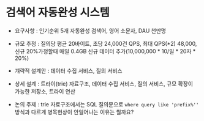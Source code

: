 # 검색어 자동완성 시스템
- 요구사항 : 인기순위 5개 자동완성 검색어, 영어 소문자, DAU 천만명
- 규모 추정 : 질의당 평균 20바이트, 초당 24,000건  QPS, 최대 QPS(*2) 48,000, 신규 20%가정할때 매일 0.4GB 신규 데이터 추가(10,000,000 * 10/일 * 20자 * 20%)
- 걔략적 설계안 : 데이터 수집 서비스, 질의 서비스
- 상세 설계 : 트라이(trie) 자료구조, 데이터 수집 서비스, 질의 서비스, 규모 확장이 가능한 저장소, 트라이 연산

- 논의 주제 : trie 자료구조에서는 SQL 질의문으로 `where query like 'prefix%''` 방식과 다르게 병목현상이 안일어나는 이유는 뭘까요?
